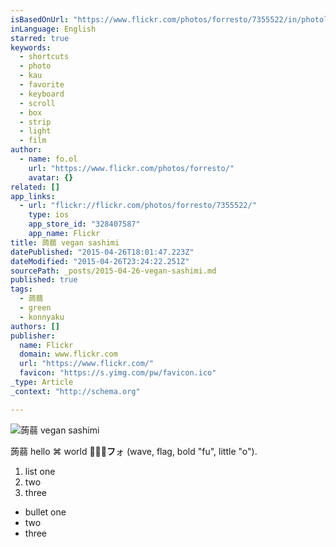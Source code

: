 ```yaml
---
isBasedOnUrl: "https://www.flickr.com/photos/forresto/7355522/in/photolist-"
inLanguage: English
starred: true
keywords:
  - shortcuts
  - photo
  - kau
  - favorite
  - keyboard
  - scroll
  - box
  - strip
  - light
  - film
author:
  - name: fo.ol
    url: "https://www.flickr.com/photos/forresto/"
    avatar: {}
related: []
app_links:
  - url: "flickr://flickr.com/photos/forresto/7355522/"
    type: ios
    app_store_id: "328407587"
    app_name: Flickr
title: 蒟蒻 vegan sashimi
datePublished: "2015-04-26T18:01:47.223Z"
dateModified: "2015-04-26T23:24:22.251Z"
sourcePath: _posts/2015-04-26-vegan-sashimi.md
published: true
tags:
  - 蒟蒻
  - green
  - konnyaku
authors: []
publisher:
  name: Flickr
  domain: www.flickr.com
  url: "https://www.flickr.com/"
  favicon: "https://s.yimg.com/pw/favicon.ico"
_type: Article
_context: "http://schema.org"

---
```

![蒟蒻 vegan sashimi](https://farm1.staticflickr.com/7/7355522_b66e5d3078_m.jpg)

蒟蒻 hello ⌘ world 🌊🇺🇸**フ**ォ (wave, flag, bold "fu", little "o").

1. list one
2. two
3. three

* bullet one
* two
* three